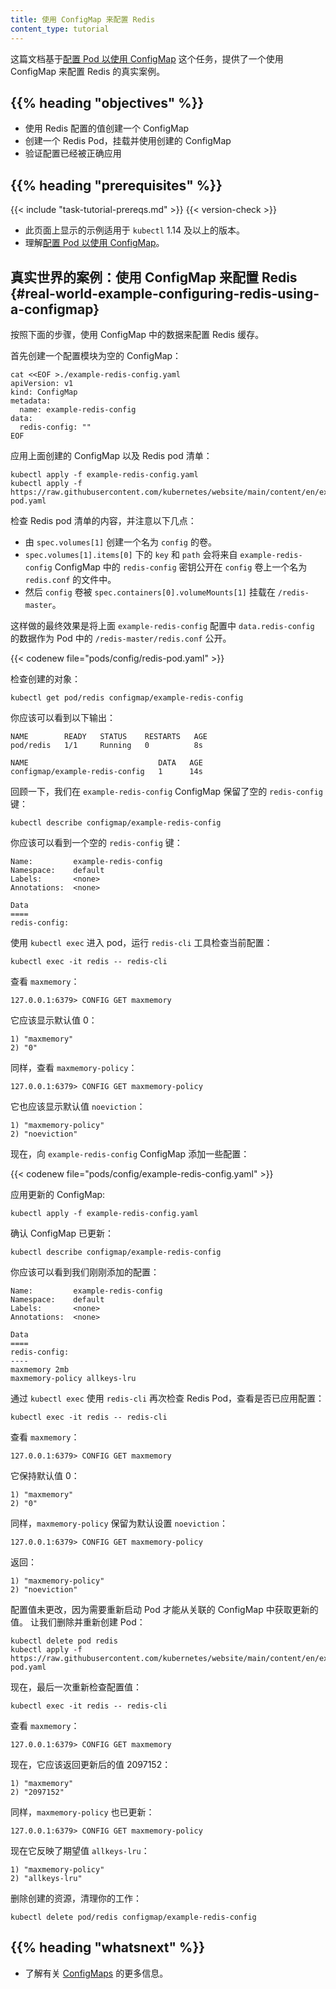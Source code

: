 ```yaml
---
title: 使用 ConfigMap 来配置 Redis
content_type: tutorial
---
```



这篇文档基于[配置 Pod 以使用 ConfigMap](/zh-cn/docs/tasks/configure-pod-container/configure-pod-configmap/)
这个任务，提供了一个使用 ConfigMap 来配置 Redis 的真实案例。



## {{% heading "objectives" %}}



* 使用 Redis 配置的值创建一个 ConfigMap
* 创建一个 Redis Pod，挂载并使用创建的 ConfigMap
* 验证配置已经被正确应用





## {{% heading "prerequisites" %}}


{{< include "task-tutorial-prereqs.md" >}} {{< version-check >}}

* 此页面上显示的示例适用于 `kubectl` 1.14 及以上的版本。
* 理解[配置 Pod 以使用 ConfigMap](/zh-cn/docs/tasks/configure-pod-container/configure-pod-configmap/)。





## 真实世界的案例：使用 ConfigMap 来配置 Redis    {#real-world-example-configuring-redis-using-a-configmap}

按照下面的步骤，使用 ConfigMap 中的数据来配置 Redis 缓存。

首先创建一个配置模块为空的 ConfigMap：

```shell
cat <<EOF >./example-redis-config.yaml
apiVersion: v1
kind: ConfigMap
metadata:
  name: example-redis-config
data:
  redis-config: ""
EOF
```

应用上面创建的 ConfigMap 以及 Redis pod 清单：

```shell
kubectl apply -f example-redis-config.yaml
kubectl apply -f https://raw.githubusercontent.com/kubernetes/website/main/content/en/examples/pods/config/redis-pod.yaml
```

检查 Redis pod 清单的内容，并注意以下几点：

* 由 `spec.volumes[1]` 创建一个名为 `config` 的卷。
* `spec.volumes[1].items[0]` 下的 `key` 和 `path` 会将来自 `example-redis-config`
  ConfigMap 中的 `redis-config` 密钥公开在 `config` 卷上一个名为 `redis.conf` 的文件中。
* 然后 `config` 卷被 `spec.containers[0].volumeMounts[1]` 挂载在 `/redis-master`。

这样做的最终效果是将上面 `example-redis-config` 配置中 `data.redis-config`
的数据作为 Pod 中的 `/redis-master/redis.conf` 公开。

{{< codenew file="pods/config/redis-pod.yaml" >}}

检查创建的对象：

```shell
kubectl get pod/redis configmap/example-redis-config 
```

你应该可以看到以下输出：

```
NAME        READY   STATUS    RESTARTS   AGE
pod/redis   1/1     Running   0          8s

NAME                             DATA   AGE
configmap/example-redis-config   1      14s
```

回顾一下，我们在 `example-redis-config` ConfigMap 保留了空的 `redis-config` 键：

```shell
kubectl describe configmap/example-redis-config
```

你应该可以看到一个空的 `redis-config` 键：

```shell
Name:         example-redis-config
Namespace:    default
Labels:       <none>
Annotations:  <none>

Data
====
redis-config:
```

使用 `kubectl exec` 进入 pod，运行 `redis-cli` 工具检查当前配置：

```shell
kubectl exec -it redis -- redis-cli
```

查看 `maxmemory`：

```shell
127.0.0.1:6379> CONFIG GET maxmemory
```

它应该显示默认值 0：

```shell
1) "maxmemory"
2) "0"
```

同样，查看 `maxmemory-policy`：

```shell
127.0.0.1:6379> CONFIG GET maxmemory-policy
```

它也应该显示默认值 `noeviction`：

```shell
1) "maxmemory-policy"
2) "noeviction"
```

现在，向 `example-redis-config` ConfigMap 添加一些配置：

{{< codenew file="pods/config/example-redis-config.yaml" >}}

应用更新的 ConfigMap:

```shell
kubectl apply -f example-redis-config.yaml
```

确认 ConfigMap 已更新：

```shell
kubectl describe configmap/example-redis-config
```

你应该可以看到我们刚刚添加的配置：

```shell
Name:         example-redis-config
Namespace:    default
Labels:       <none>
Annotations:  <none>

Data
====
redis-config:
----
maxmemory 2mb
maxmemory-policy allkeys-lru
```

通过 `kubectl exec` 使用 `redis-cli` 再次检查 Redis Pod，查看是否已应用配置：

```shell
kubectl exec -it redis -- redis-cli
```

查看 `maxmemory`：

```shell
127.0.0.1:6379> CONFIG GET maxmemory
```

它保持默认值 0：

```shell
1) "maxmemory"
2) "0"
```

同样，`maxmemory-policy` 保留为默认设置 `noeviction`：

```shell
127.0.0.1:6379> CONFIG GET maxmemory-policy
```

返回：

```shell
1) "maxmemory-policy"
2) "noeviction"
```

配置值未更改，因为需要重新启动 Pod 才能从关联的 ConfigMap 中获取更新的值。
让我们删除并重新创建 Pod：

```shell
kubectl delete pod redis
kubectl apply -f https://raw.githubusercontent.com/kubernetes/website/main/content/en/examples/pods/config/redis-pod.yaml
```

现在，最后一次重新检查配置值：

```shell
kubectl exec -it redis -- redis-cli
```

查看 `maxmemory`：

```shell
127.0.0.1:6379> CONFIG GET maxmemory
```

现在，它应该返回更新后的值 2097152：

```shell
1) "maxmemory"
2) "2097152"
```

同样，`maxmemory-policy` 也已更新：

```shell
127.0.0.1:6379> CONFIG GET maxmemory-policy
```

现在它反映了期望值 `allkeys-lru`：

```shell
1) "maxmemory-policy"
2) "allkeys-lru"
```

删除创建的资源，清理你的工作：

```shell
kubectl delete pod/redis configmap/example-redis-config
```

## {{% heading "whatsnext" %}}


* 了解有关 [ConfigMaps](/zh-cn/docs/tasks/configure-pod-container/configure-pod-configmap/) 的更多信息。




